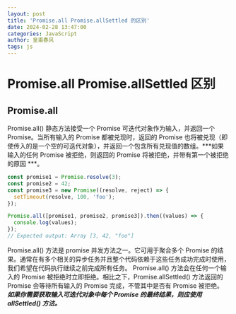 ```yaml
---
layout: post
title: 'Promise.all Promise.allSettled 的区别'
date: 2024-02-28 13:47:00
categories: JavaScript
author: 皇甫春风
tags: js
---
```


# Promise.all Promise.allSettled 区别

## Promise.all

Promise.all() 静态方法接受一个 Promise 可迭代对象作为输入，并返回一个 Promise。当所有输入的 Promise 都被兑现时，返回的 Promise 也将被兑现（即使传入的是一个空的可迭代对象），并返回一个包含所有兑现值的数组。***如果输入的任何 Promise 被拒绝，则返回的 Promise 将被拒绝，并带有第一个被拒绝的原因 ***。

``` js
const promise1 = Promise.resolve(3);
const promise2 = 42;
const promise3 = new Promise((resolve, reject) => {
  setTimeout(resolve, 100, 'foo');
});

Promise.all([promise1, promise2, promise3]).then((values) => {
  console.log(values);
});
// Expected output: Array [3, 42, "foo"]

```

Promise.all() 方法是 promise 并发方法之一。它可用于聚合多个 Promise 的结果。通常在有多个相关的异步任务并且整个代码依赖于这些任务成功完成时使用，我们希望在代码执行继续之前完成所有任务。
Promise.all() 方法会在任何一个输入的 Promise 被拒绝时立即拒绝。相比之下，Promise.allSettled() 方法返回的 Promise 会等待所有输入的 Promise 完成，不管其中是否有 Promise 被拒绝。
***如果你需要获取输入可迭代对象中每个 Promise 的最终结果，则应使用 allSettled() 方法。***
